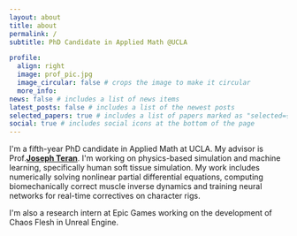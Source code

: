 ```yaml
---
layout: about
title: about
permalink: /
subtitle: PhD Candidate in Applied Math @UCLA

profile:
  align: right
  image: prof_pic.jpg
  image_circular: false # crops the image to make it circular
  more_info: 
news: false # includes a list of news items
latest_posts: false # includes a list of the newest posts
selected_papers: true # includes a list of papers marked as "selected={true}"
social: true # includes social icons at the bottom of the page
---
```


I'm a fifth-year PhD candidate in Applied Math at UCLA. My advisor is Prof.**[Joseph Teran](https://www.math.ucla.edu/~jteran/)**. I'm working on physics-based simulation and machine learning, specifically human soft tissue simulation. My work includes numerically solving nonlinear partial differential equations, computing biomechanically correct muscle inverse dynamics and training neural networks for real-time correctives on character rigs.

I'm also a research intern at Epic Games working on the development of Chaos Flesh in Unreal Engine.
